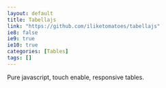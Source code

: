 ```yaml
---
layout: default
title: Tabellajs
link: "https://github.com/iliketomatoes/tabellajs"
ie8: false
ie9: true
ie10: true
categories: [Tables]
tags: []
---
```

Pure javascript, touch enable, responsive tables.
